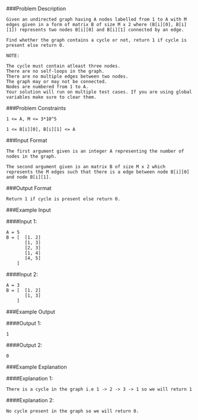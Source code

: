 ###Problem Description
```
Given an undirected graph having A nodes labelled from 1 to A with M edges given in a form of matrix B of size M x 2 where (B[i][0], B[i][1]) represents two nodes B[i][0] and B[i][1] connected by an edge.

Find whether the graph contains a cycle or not, return 1 if cycle is present else return 0.

NOTE:

The cycle must contain atleast three nodes.
There are no self-loops in the graph.
There are no multiple edges between two nodes.
The graph may or may not be connected.
Nodes are numbered from 1 to A.
Your solution will run on multiple test cases. If you are using global variables make sure to clear them.
```

###Problem Constraints

```
1 <= A, M <= 3*10^5

1 <= B[i][0], B[i][1] <= A
```


###Input Format

```
The first argument given is an integer A representing the number of nodes in the graph.

The second argument given is an matrix B of size M x 2 which represents the M edges such that there is a edge between node B[i][0] and node B[i][1].
```


###Output Format

```
Return 1 if cycle is present else return 0.
```



###Example Input

####Input 1:

```
A = 5
B = [  [1. 2]
       [1, 3]
       [2, 3]
       [1, 4]
       [4, 5]
    ]
```
####Input 2:

```
A = 3
B = [  [1. 2]
       [1, 3]
    ]

```
###Example Output

####Output 1:

```
1
```
####Output 2:

```
0
```


###Example Explanation

####Explanation 1:

```
There is a cycle in the graph i.e 1 -> 2 -> 3 -> 1 so we will return 1
```
####Explanation 2:

```
No cycle present in the graph so we will return 0.
```